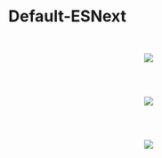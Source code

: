 # Default-ESNext

<br>
<p align=center>
  <img src="https://cloud.githubusercontent.com/assets/2712405/17971413/c562a758-6aa8-11e6-8d9a-fbe1a1d0cad8.png"></img>
 <br><br>
</p>

<br>
<p align=center>
  <img src="https://cloud.githubusercontent.com/assets/2712405/17971502/22d9920c-6aa9-11e6-88ec-d3f2815174bc.png"></img>
 <br><br>
</p>

<br>
<p align=center>
  <img src="https://cloud.githubusercontent.com/assets/2712405/17971561/53178bc2-6aa9-11e6-8f51-3f9a8a5f3189.png"></img>
 <br><br>
</p>






